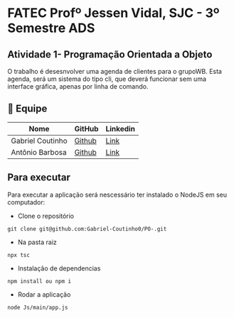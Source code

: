 # FATEC Profº Jessen Vidal, SJC - 3º Semestre ADS
## Atividade 1- Programação Orientada a Objeto
O trabalho é desesnvolver uma agenda de clientes para o grupoWB.
Esta agenda, será um sistema do tipo cli, que deverá funcionar sem uma interface gráfica, apenas por linha de comando.
## 👥 Equipe

| Nome            | GitHub                                                       | Linkedin |
|-----------------|--------------------------------------------------------------|----------|
| Gabriel Coutinho| <a href="https://github.com/Gabriel-Coutinho0" target="_blank">Github</a> | <a href="https://www.linkedin.com/in/gabriel-silva-b778a31aa" target="_blank">Link</a>|
| Antônio Barbosa | <a href="https://github.com/Antonio-Barbosa" target="_blank">Github</a> | <a href="https://www.linkedin.com/in/antonio-marcelo-9a5b68181" target="_blank">Link</a>|

## Para executar
Para executar a aplicação será nescessário ter instalado o NodeJS em seu computador:
- Clone o repositório
```
git clone git@github.com:Gabriel-Coutinho0/PO-.git

```
- Na pasta raiz
```
npx tsc
```
- Instalação de dependencias
```
npm install ou npm i
```
- Rodar a aplicação
```
node Js/main/app.js
```
